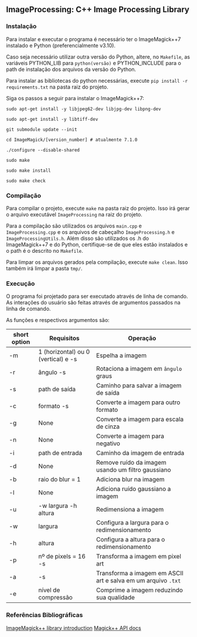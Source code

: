## ImageProcessing: C++ Image Processing Library

### Instalação

Para instalar e executar o programa é necessário ter o ImageMagick++7 instalado e Python (preferencialmente v3.10).

Caso seja necessário utilizar outra versão do Python, altere, no `Makefile`, as variáveis PYTHON_LIB para `python(versão)` e PYTHON_INCLUDE para o path de instalação dos arquivos da versão do Python.

Para instalar as bibliotecas do python necessárias, execute `pip install -r requirements.txt` na pasta raiz do projeto.

Siga os passos a seguir para instalar o ImageMagick++7:

```
sudo apt-get install -y libjpeg62-dev libjpg-dev libpng-dev

sudo apt-get install -y libtiff-dev 

git submodule update --init 

cd ImageMagick/[version_number] # atualmente 7.1.0

./configure --disable-shared

sudo make

sudo make install

sudo make check
```

### Compilação
Para compilar o projeto, execute `make` na pasta raiz do projeto. Isso irá gerar o arquivo executável `ImageProcessing` na raiz do projeto.

Para a compilação são utilizados os arquivos `main.cpp` e `ImageProcessing.cpp` e os arquivos de cabeçalho `ImageProcessing.h` e `ImageProcessingUtils.h`. Além disso são utilizados os .h do ImageMagick++7 e do Python, certifique-se de que eles estão instalados e o path é o descrito no `Makefile`.

Para limpar os arquivos gerados pela compilação, execute `make clean`. Isso também irá limpar a pasta `tmp/`.

### Execução

O programa foi projetado para ser executado através de linha de comando. As interações do usuário são feitas através de argumentos passados na linha de comando.

As funções e respectivos argumentos são:

| short option | Requisitos | Operação |
| ------------ | --------------- | ----------------------------- |
| -m | 1 (horizontal) ou 0 (vertical) e -s | Espelha a imagem |
| -r | ângulo -s | Rotaciona a imagem em `ângulo` graus |
| -s | path de saída | Caminho para salvar a imagem de saída |
| -c | formato -s | Converte a imagem para outro formato |
| -g | None | Converte a imagem para escala de cinza |
| -n | None | Converte a imagem para negativo |
| -i | path de entrada | Caminho da imagem de entrada |
| -d | None | Remove ruído da imagem usando um filtro gaussiano |
| -b | raio do blur = 1 | Adiciona blur na imagem |
| -l | None | Adiciona ruído gaussiano a imagem |
| -u | -w largura -h altura | Redimensiona a imagem |
| -w | largura | Configura a largura para o redimensionamento |
| -h | altura | Configura a altura para o redimensionamento |
| -p | nº de pixels = 16 -s | Transforma a imagem em pixel art |
| -a |-s | Transforma a imagem em ASCII art e salva em um arquivo `.txt` |
| -e | nível de compressão | Comprime a imagem reduzindo sua qualidade |

### Referências Bibliográficas

[ImageMagick++ library introduction](https://imagemagick.org/Magick++/tutorial/Magick++_tutorial.pdf)
[Magick++ API docs](https://www.imagemagick.org/Magick++/Image++.html)